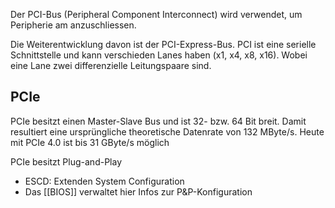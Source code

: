 Der PCI-Bus (Peripheral Component Interconnect) wird verwendet, um Peripherie am anzuschliessen.

Die Weiterentwicklung davon ist der PCI-Express-Bus.
PCI ist eine serielle Schnittstelle und kann verschieden Lanes haben (x1, x4, x8, x16). Wobei eine Lane zwei differenzielle Leitungspaare sind.

## PCIe
PCIe besitzt einen Master-Slave Bus und ist 32- bzw. 64 Bit breit. Damit resultiert eine ursprüngliche theoretische Datenrate von 132 MByte/s. 
Heute mit PCIe 4.0 ist bis 31 GByte/s möglich

PCIe besitzt Plug-and-Play
- ESCD: Extenden System Configuration
- Das [[BIOS]] verwaltet hier Infos zur P&P-Konfiguration
